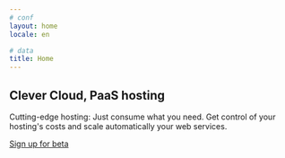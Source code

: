 ```yaml
---
# conf
layout: home
locale: en

# data
title: Home
---
```

## Clever Cloud, PaaS hosting

Cutting-edge hosting: 
Just consume what you need. Get control of your hosting's costs and scale automatically your web services.


<a class="btn btn-primary btn-large" href="/en/#login-signup">Sign up for beta</a>
